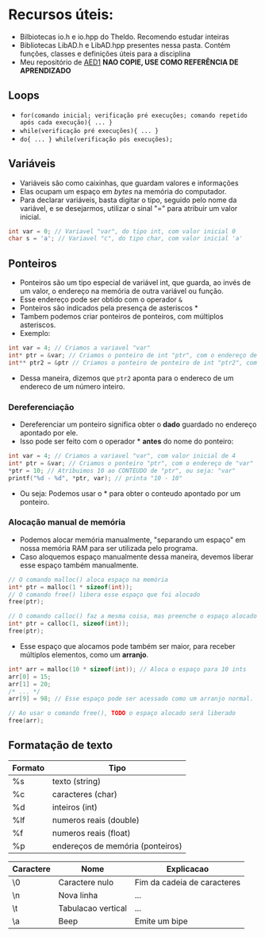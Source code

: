# Recursos úteis:
+ Bilbiotecas io.h e io.hpp do Theldo. Recomendo estudar inteiras
+ Bibliotecas LibAD.h e LibAD.hpp presentes nessa pasta. Contém funções, classes e definições úteis para a disciplina
+ Meu repositório de [AED1](https://github.com/antoniodrumond/AED1) **NAO COPIE, USE COMO REFERÊNCIA DE APRENDIZADO**
## Loops
+ ``for(comando inicial; verificação pré execuções; comando repetido após cada execução){ ... }``
+ ``while(verificação pré execuções){ ... }``
+ ``do{ ... } while(verificação pós execuções);``
## Variáveis
+ Variáveis são como caixinhas, que guardam valores e informações
+ Elas ocupam um espaço em *bytes* na memória do computador.
+ Para declarar variáveis, basta digitar o tipo, seguido pelo nome da variável, e se desejarmos, utilizar o sinal "=" para atribuir um valor inicial.
```c
int var = 0; // Variavel "var", do tipo int, com valor inicial 0
char s = 'a'; // Variavel "c", do tipo char, com valor inicial 'a'
```
## Ponteiros
+ Ponteiros são um tipo especial de variável int, que guarda, ao invés de um valor, o endereço na memória de outra variável ou função.
+ Esse endereço pode ser obtido com o operador `&`
+ Ponteiros são indicados pela presença de asteriscos \*
+ Tambem podemos criar ponteiros de ponteiros, com múltiplos asteriscos.
+ Exemplo:
```c
int var = 4; // Criamos a variavel "var"
int* ptr = &var; // Criamos o ponteiro de int "ptr", com o endereço de "var"
int** ptr2 = &ptr // Criamos o ponteiro de ponteiro de int "ptr2", com o endereco de "ptr"
```
+ Dessa maneira, dizemos que `ptr2` aponta para o endereco de um endereco de um número inteiro.
### Dereferenciação
+ Dereferenciar um ponteiro significa obter o **dado** guardado no endereço apontado por ele.
+ Isso pode ser feito com o operador \* **antes** do nome do ponteiro:
```c
int var = 4; // Criamos a variavel "var", com valor inicial de 4
int* ptr = &var; // Criamos o ponteiro "ptr", com o endereço de "var"
*ptr = 10; // Atribuimos 10 ao CONTEUDO de "ptr", ou seja: "var"
printf("%d - %d", *ptr, var); // printa "10 - 10"
```
+ Ou seja: Podemos usar o \* para obter o conteudo apontado por um ponteiro.
### Alocação manual de memória
+ Podemos alocar memória manualmente, "separando um espaço" em nossa memória RAM para ser utilizada pelo programa.
+ Caso aloquemos espaço manualmente dessa maneira, devemos liberar esse espaço também manualmente.
```c
// O comando malloc() aloca espaço na memória
int* ptr = malloc(1 * sizeof(int));
// O comando free() libera esse espaço que foi alocado
free(ptr); 

// O comando calloc() faz a mesma coisa, mas preenche o espaço alocado com 0s
int* ptr = calloc(1, sizeof(int));
free(ptr);
```
+ Esse espaço que alocamos pode também ser maior, para receber múltiplos elementos, como um **arranjo**.
```c
int* arr = malloc(10 * sizeof(int)); // Aloca o espaço para 10 ints
arr[0] = 15;
arr[1] = 20;
/* ... */
arr[9] = 98; // Esse espaço pode ser acessado como um arranjo normal.

// Ao usar o comando free(), TODO o espaço alocado será liberado
free(arr);
```

## Formatação de texto
| Formato | Tipo                             |
| ------- | -------------------------------- |
| %s      | texto (string)                   |
| %c      | caracteres (char)                |
| %d      | inteiros (int)                   |
| %lf     | numeros reais (double)           |
| %f      | numeros reais (float)            |
| %p      | endereços de memória (ponteiros) |

Caractere | Nome | Explicacao
-- | -- | --
\0 | Caractere nulo | Fim da cadeia de caracteres
\n | Nova linha | ...
\t | Tabulacao vertical | ...
\a | Beep | Emite um bipe

